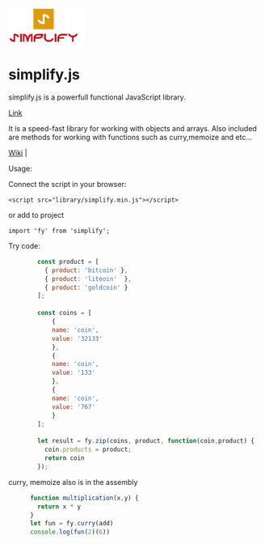 ![alt text](logo.png)
# simplify.js
simplify.js is a powerfull functional JavaScript library.

[Link](https://www.npmjs.com/package/@yuricoden/simplifyjs)



It is a speed-fast library for working with objects and arrays.
Also included are methods for working with functions such as curry,memoize and etc...


[npm-url]: https://img.shields.io/npm/dw/simplifyjs.svg
[Wiki](https://github.com/Yuricoden/simplify-dev/wiki/Methods "review methods") |



Usage:

Connect the script in your browser:
```
<script src="library/simplify.min.js"></script>
```
or add to project 

```
import 'fy' from 'simplify';
```

Try code:
```javascript
        const product = [
          { product: 'bitcoin' },
          { product: 'liteoin'  },
          { product: 'goldcoin' }
        ];

        const coins = [
            {
            name: 'coin',
            value: '32133'
            },
            {
            name: 'coin',
            value: '133'
            },
            {
            name: 'coin',
            value: '767'
            }
        ];

        let result = fy.zip(coins, product, function(coin,product) {
          coin.products = product;
          return coin
        });
```
curry, memoize also is in the assembly

```javascript
      function multiplication(x,y) {
        return x * y
      }
      let fun = fy.curry(add)
      console.log(fun(2)(6))

```





